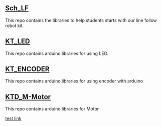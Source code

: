 ## [Sch_LF](https://github.com/KhalifNovation/Sch_LF)

This repo contains the libraries to help students starts with our line follow robot kit.

## [KT_LED](https://github.com/KhalifNovation/KT_LED)

This repo contains arduino libraries for using LED.

## [KT_ENCODER](https://github.com/KhalifNovation/KT_ENCODER)

This repo contains arduino libraries for using encoder with arduino

## [KTD_M-Motor](https://github.com/KhalifNovation/KTD_M-Motor)

This repo contains arduino libraries for Motor

[test link](./testlink.md)
